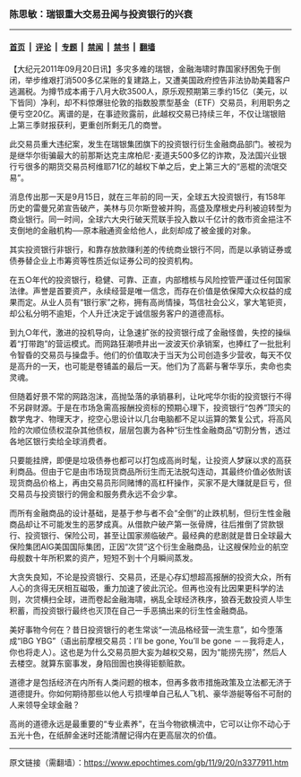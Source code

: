 ### 陈思敏：瑞银重大交易丑闻与投资银行的兴衰

---

#### [首页](../../../..?n3377911) &nbsp;|&nbsp; [评论](../../../../../epoch-comment?n3377911) &nbsp;|&nbsp; [专题](../../../../../epoch-special?n3377911) &nbsp;|&nbsp; [禁闻](../../../../../epoch-news?n3377911) &nbsp;|&nbsp; [禁书](../../../../../books?n3377911) &nbsp;|&nbsp; [翻墙](https://github.com/gfw-breaker/nogfw/blob/master/README.md?n3377911)


<div class="post_content" id="artbody" itemprop="articleBody">
 <!-- article content begin -->
 <p>
  【大纪元2011年09月20日讯】多灾多难的瑞银，金融海啸时靠国家纾困免于倒闭，举步维艰打消500多亿呆账的复建路上，又遭美国政府控告非法协助美籍客户逃漏税。为撙节成本甫于八月大砍3500人，原乐观预期第三季约15亿（美元，以下皆同）净利，却不料惊爆驻伦敦的指数股票型基金（ETF）交易员，利用职务之便亏空20亿。离谱的是，在事迹败露前，此越权交易已持续三年，不仅让瑞银赔上第三季财报获利，更重创所剩无几的商誉。
 </p>
 <p>
  此交易员重大违纪案，发生在瑞银集团旗下的投资银行衍生金融商品部门。被视为是继华尔街骗最大的前那斯达克主席柏尼･麦道夫500多亿的诈欺，及法国兴业银行亏很多的期货交易员柯维耶71亿的越权下单之后，史上第三大的“恶棍的流氓交易”。
 </p>
 <p>
  消息传出那一天是9月15日，就在三年前的同一天，全球五大投资银行，有158年历史的雷曼兄弟宣告破产，美林与贝尔斯登被并购，高盛及摩根史丹利被迫转型为商业银行。同一时间，全球六大央行破天荒联手投入数以千亿计的救市资金挹注不支倒地的金融机构──原本融通资金给他人，此刻却成了被金援的对象。
 </p>
 <p>
  其实投资银行非银行，和靠存放款赚利差的传统商业银行不同，而是以承销证券或债券替企业上市筹资等性质近似证券公司的投资机构。
 </p>
 <p>
  在五○年代的投资银行，稳健、可靠、正直，内部稽核与风险控管严谨过任何国家法律。声誉是首要资产，永续经营是唯一信念，而存在价值是依保障大众权益的成果而定。从业人员有“银行家”之称，拥有高尚情操，笃信社会公义，掌大笔钜资，却公私分明不逾矩，个人升迁决定于诚信服务客户的道德高标。
 </p>
 <p>
  到九○年代，激进的投机导向，让急速扩张的投资银行成了金融怪兽，失控的操纵着“打带跑”的营运模式。而网路狂潮喷井出一波波天价承销案，也捧红了一批批利令智昏的交易员与操盘手。他们的价值取决于当天为公司创造多少营收，每天不仅是高升的一天，也可能是卷铺盖的最后一天。他们为了高薪与奢华享乐，卖命也卖灵魂。
 </p>
 <p>
  但随着好景不常的网路泡沫，高抛坠落的承销暴利，让叱咤华尔街的投资银行不得不另辟财源。于是在市场急需高报酬投资标的预期心理下，投资银行“包养”顶尖的数学鬼才、物理天才，挖空心思设计以几台电脑都不足以运算的繁复公式，将高风险的次顺位债权混杂其他债权，层层包裹为各种“衍生性金融商品”切割分售，透过各地区银行卖给全球消费者。
 </p>
 <p>
  只要能挂牌，即便是垃圾债券也都可以打包成高尚时髦，让投资人梦寐以求的高获利商品。但由于它是由市场现货商品所衍生而无法脱勾连动，其最终价值必依附该现货商品价格上，再由交易员形同赌博的高杠杆操作，买家不是大赚就是巨亏，但交易员与投资银行的佣金和服务费永远不会少拿。
 </p>
 <p>
  而所有金融商品的设计基础，是基于参与者不会“全倒”的止跌机制，但衍生性金融商品却让不可能发生的恶梦成真。从借款户破产第一张骨牌，往后推倒了贷款银行、投资银行、保险公司，甚至让国家濒临破产。最经典的悲剧就是昔日全球最大保险集团AIG美国国际集团，正因“次贷”这个衍生金融商品，让这艘保险业的航空母舰数十年所积累的资产，短短不到十个月瞬间蒸发。
 </p>
 <p>
  大贪失良知，不论是投资银行、交易员，还是心存幻想超高报酬的投资大众，所有人心的贪得无厌相互磁吸，重力加速了彼此沉沦。但再也没有比因果更科学的法则，次贷横扫全球，进而卷起金融海啸，祸乱全球经济秩序，狼吞无数投资人毕生积蓄，而投资银行最终也灭顶在自己一手恶搞出来的衍生性金融商品。
 </p>
 <p>
  美好事物今何在？昔日投资银行的老生常谈“一流品格经营一流生意”，如今堕落成“IBG YBG”（语出前摩根交易员：I’ll be gone, You’ll be gone －－我将走人，你也将走人）。这也是为什么交易员胆大妄为越权交易，因为“能捞先捞”，然后人去楼空。就算东窗事发，身陷囹圄也换得钜额赃款。
 </p>
 <p>
  道德才是包括经济在内所有人类问题的根本，但再多救市措施政策及立法都无济于道德提升。你如何期待那些以他人亏损埋单自己私人飞机、豪华游艇等俗不可耐的人来领导全球金融？
 </p>
 <p>
  高尚的道德永远是最重要的“专业素养”，在当今物欲横流中，它可以让你不动心于五光十色，在纸醉金迷时还能清醒记得内在更高层次的价值。
 </p>
 <p>
  <!-- article content end -->
  <div id="below_article_ad">
  </div>
 </p>
</div>


---

原文链接（需翻墙）：https://www.epochtimes.com/gb/11/9/20/n3377911.htm